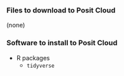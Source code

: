 ### Files to download to Posit Cloud

(none)


### Software to install to Posit Cloud

* R packages
	* `tidyverse`